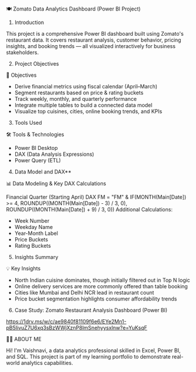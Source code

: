 

 🍽️ Zomato Data Analytics Dashboard (Power BI Project)

1. Introduction

This project is a comprehensive Power BI dashboard built using Zomato's restaurant data. It covers restaurant analysis, customer behavior, pricing insights, and booking trends — all visualized interactively for business stakeholders.

2. Project Objectives

 🎯 Objectives
- Derive financial metrics using fiscal calendar (April–March)
- Segment restaurants based on price & rating buckets
- Track weekly, monthly, and quarterly performance
- Integrate multiple tables to build a connected data model
- Visualize top cuisines, cities, online booking trends, and KPIs

3. Tools Used

 🛠️ Tools & Technologies
- Power BI Desktop
- DAX (Data Analysis Expressions)
- Power Query (ETL)


4. Data Model and DAX**

 📊 Data Modeling & Key DAX Calculations

Financial Quarter (Starting April)
DAX
FM = "FM" & IF(MONTH(Main[Date]) >= 4,
               ROUNDUP((MONTH(Main[Date]) - 3) / 3, 0),
               ROUNDUP((MONTH(Main[Date]) + 9) / 3, 0))
 Additional Calculations:

* Week Number
* Weekday Name
* Year-Month Label
* Price Buckets
* Rating Buckets


5. Insights Summary

 💡 Key Insights
- North Indian cuisine dominates, though initially filtered out in Top N logic
- Online delivery services are more commonly offered than table booking
- Cities like Mumbai and Delhi NCR lead in restaurant count
- Price bucket segmentation highlights consumer affordability trends


6. Case Study: Zomato Restaurant Analysis Dashboard (Power BI)

https://1drv.ms/w/c/ae9840f81109f6e6/EYe2Mn1-pB5IivuZ7U6xq3sBzWWjXznP8lmSnehyysxlnw?e=YuKsqF

🙋‍♀️ ABOUT ME

Hi! I'm Vaishnavi, a data analytics professional skilled in Excel, Power BI, and SQL. This project is part of my learning portfolio to demonstrate real-world analytics capabilities.



